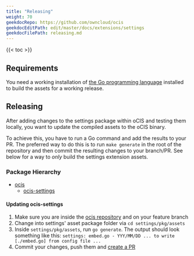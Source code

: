 ```yaml
---
title: "Releasing"
weight: 70
geekdocRepo: https://github.com/owncloud/ocis
geekdocEditPath: edit/master/docs/extensions/settings
geekdocFilePath: releasing.md
---
```


{{< toc >}}

## Requirements

You need a working installation of [the Go programming language](https://golang.org/) installed to build the assets for a working release.

## Releasing

After adding changes to the settings package within oCIS and testing them locally, you want to update the compiled assets to the oCIS binary. 

To achieve this, you have to run a Go command and add the results to your PR. The preferred way to do this is to run `make generate` in the root 
of the repository and then commit the resulting changes to your branch/PR. See below for a way to _only_ build the settings extension assets.

### Package Hierarchy

- [ocis](https://github.com/owncloud/ocis)
    - [ocis-settings](https://github.com/owncloud/ocis/tree/master/settings)

#### Updating ocis-settings

1. Make sure you are inside the [ocis repository](https://github.com/owncloud/ocis) and on your feature branch
2. Change into settings' asset package folder via `cd settings/pkg/assets`
3. Inside `settings/pkg/assets`, run `go generate`. The output should look something like this: `settings: embed.go - YYY/MM/DD ... to write [./embed.go] from config file ...`
4. Commit your changes, push them and [create a PR](https://github.com/owncloud/ocis/pulls)
